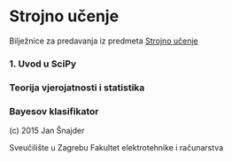 # Strojno učenje

Bilježnice za predavanja iz predmeta [Strojno učenje](http://www.fer.hr/predmet/su)

### 1. Uvod u SciPy

### Teorija vjerojatnosti i statistika

### Bayesov klasifikator 


(c) 2015 Jan Šnajder

Sveučilište u Zagrebu
Fakultet elektrotehnike i računarstva


